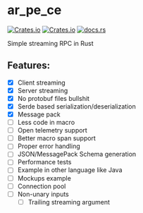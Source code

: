 # ar_pe_ce

[![Crates.io](https://img.shields.io/crates/v/ar_pe_ce?style=for-the-badge)](https://crates.io/crates/ar_pe_ce)
[![Crates.io](https://img.shields.io/crates/l/ar_pe_ce?style=for-the-badge)](https://choosealicense.com/licenses/mit/)
[![docs.rs](https://img.shields.io/docsrs/ar_pe_ce?style=for-the-badge)](https://docs.rs/ar_pe_ce)

Simple streaming RPC in Rust

## Features:

* [x] Client streaming
* [x] Server streaming
* [x] No protobuf files bullshit
* [x] Serde based serialization/deserialization
* [x] Message pack
* [ ] Less code in macro
* [ ] Open telemetry support
* [ ] Better macro span support
* [ ] Proper error handling
* [ ] JSON/MessagePack Schema generation
* [ ] Performance tests
* [ ] Example in other language like Java
* [ ] Mockups example
* [ ] Connection pool
* [ ] Non-unary inputs
  * [ ] Trailing streaming argument
